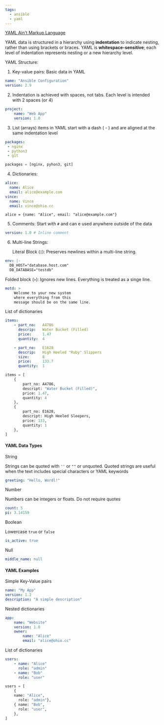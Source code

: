 ```yaml
---
tags:
  - ansible
  - yaml
---
```

[YAML Ain't Markup Language](https://en.wikipedia.org/wiki/YAML)

YAML data is structured in a hierarchy using **indentation** to indicate nesting, rather than using brackets or braces. YAML is **whitespace-sensitive**; each level of indentation represents nesting or a new hierarchy level.

YAML Structure:

1. Key-value pairs: Basic data in YAML

``` yaml
name: "Ansible Configuration"
version: 2.9
```

2. Indentation is achieved with spaces, not tabs. Each level is intended with 2 spaces (or 4)

``` yaml
project:
	name: "Web App"
	version: 1.0
```

3. List (arrays) items in YAML start with a dash ( - ) and are aligned at the same indentation level

``` yaml
packages:
 - nginx
 - python3
 - git
```

``` python
packages = [nginx, pyhon3, git]
```

4. Dictionaries:

``` yaml
alice:
  name: Alice
  email: alice@example.com
vince: 
  name: Vince
  email: vince@ohio.cc
```

```
alice = {name: "Alice", email: "alice@example.com"}
```

5. Comments: Start with `#` and can e used anywhere outside of the data

``` yaml
version: 1.0 # Inline comment
```

6. Multi-line Strings: 

	Literal Block (`|`): Preserves newlines within a multi-line string.

``` yaml
env: |-
  DB_HOST="database.host.com"
  DB_DATABASE="testdb"
```

Folded block (`>`): Ignores new lines. Everything is treated as a singe line.

``` yaml
motd: >
	Welcome to your new system 
	where everything from this 
	message should be on the same line.
```

List of dictionaries

``` yaml
items:
    - part_no:   A4786
      descrip:   Water Bucket (Filled)
      price:     1.47
      quantity:  4

    - part_no:   E1628
      descrip:   High Heeled "Ruby" Slippers
      size:      8
      price:     133.7
      quantity:  1
```

``` python
items = [
	{
		part_no: A4786, 
		descript: "Water Bucket (Filled)", 
		price: 1.47, 
		quantity: 4
	},
	{
		part_no: E1628, 
		descript: High Heeled Sleepers, 
		price: 133, 
		quantity: 1
	},
]
```



#### YAML Data Types

String

Strings can be quoted with `''` or `""` or unquoted. Quoted strings are useful when the text includes special characters or YAML keywords

``` yaml
greeting: "Hello, Wordl!"
```

Number

Numbers can be integers or floats. Do not require quotes

``` yaml
count: 5
pi: 3.14159
```

Boolean

Lowercase `true` or `false`

``` yaml
is_active: true
```

Null

``` yaml
middle_name: null
```

#### YAML Examples

Simple Key-Value pairs

```yaml
name: "My App"
version: 1.2
description: "A simple description"
```

Nested dictionaries

``` yaml
app:
	name: "Website"
	version: 1.0
	owner:
		name: "Alice"
		email: "alice@ohio.cc"
```

List of dictionaries

``` yaml
users:
	- name: "Alice"
	  role: "admin"
	- name: "Bob"
	  role: "user"
```

``` python
users = [
	{ 
	name: "Alice",
	  role: "admin"},
	{ name: "Bob",
	  role: "user",
	},
]
```

